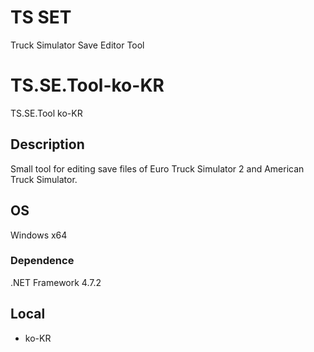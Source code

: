 # TS SET
Truck Simulator Save Editor Tool

# TS.SE.Tool-ko-KR
TS.SE.Tool ko-KR

## Description
Small tool for editing save files of Euro Truck Simulator 2 and American Truck Simulator.

## OS
Windows x64

### Dependence
.NET Framework 4.7.2

## Local
* ko-KR
